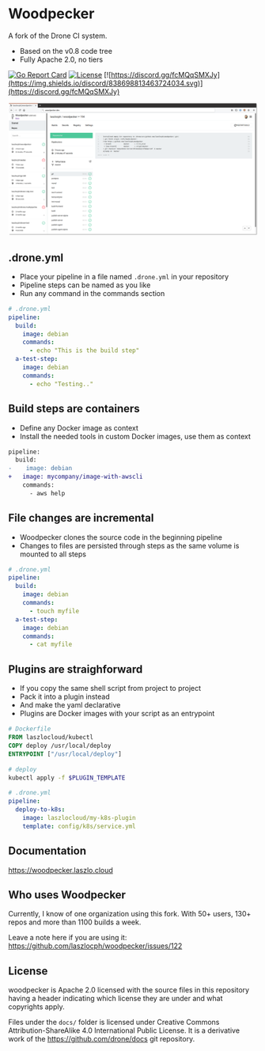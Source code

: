 # Woodpecker

A fork of the Drone CI system.

- Based on the v0.8 code tree
- Fully Apache 2.0, no tiers

[![Go Report Card](https://goreportcard.com/badge/github.com/laszlocph/woodpecker)](https://goreportcard.com/report/github.com/laszlocph/woodpecker) [![License](https://img.shields.io/badge/License-Apache%202.0-blue.svg)](https://opensource.org/licenses/Apache-2.0) [![https://discord.gg/fcMQqSMXJy](https://img.shields.io/discord/838698813463724034.svg)](https://discord.gg/fcMQqSMXJy)

![woodpecker](docs/docs/images/woodpecker.png)

## .drone.yml

- Place your pipeline in a file named `.drone.yml` in your repository
- Pipeline steps can be named as you like
- Run any command in the commands section

```yaml
# .drone.yml
pipeline:
  build:
    image: debian
    commands:
      - echo "This is the build step"
  a-test-step:
    image: debian
    commands:
      - echo "Testing.."
```

## Build steps are containers

- Define any Docker image as context
- Install the needed tools in custom Docker images, use them as context

```diff
pipeline:
  build:
-    image: debian
+   image: mycompany/image-with-awscli
    commands:
      - aws help
```

## File changes are incremental

- Woodpecker clones the source code in the beginning pipeline
- Changes to files are persisted through steps as the same volume is mounted to all steps

```yaml
# .drone.yml
pipeline:
  build:
    image: debian
    commands:
      - touch myfile
  a-test-step:
    image: debian
    commands:
      - cat myfile
```

## Plugins are straighforward

- If you copy the same shell script from project to project
- Pack it into a plugin instead
- And make the yaml declarative
- Plugins are Docker images with your script as an entrypoint

```Dockerfile
# Dockerfile
FROM laszlocloud/kubectl
COPY deploy /usr/local/deploy
ENTRYPOINT ["/usr/local/deploy"]
```

```bash
# deploy
kubectl apply -f $PLUGIN_TEMPLATE
```

```yaml
# .drone.yml
pipeline:
  deploy-to-k8s:
    image: laszlocloud/my-k8s-plugin
    template: config/k8s/service.yml
```

## Documentation

https://woodpecker.laszlo.cloud

## Who uses Woodpecker

Currently, I know of one organization using this fork. With 50+ users, 130+ repos and more than 1100 builds a week.

Leave a note here if you are using it: https://github.com/laszlocph/woodpecker/issues/122

## License

woodpecker is Apache 2.0 licensed with the source files in this repository having a header indicating which license they are under and what copyrights apply.

Files under the `docs/` folder is licensed under Creative Commons Attribution-ShareAlike 4.0 International Public License. It is a derivative work of the https://github.com/drone/docs git repository.

